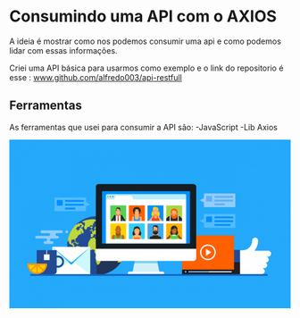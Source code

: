 # Consumindo uma API com o AXIOS

A ideia é mostrar como nos podemos consumir uma api e como podemos lidar com essas informações.

Criei uma API básica para usarmos como exemplo e o link do repositorio é esse :
www.github.com/alfredo003/api-restfull

## Ferramentas

As ferramentas que usei para consumir a API são:
-JavaScript 
-Lib Axios


<img src='./img.png'>

